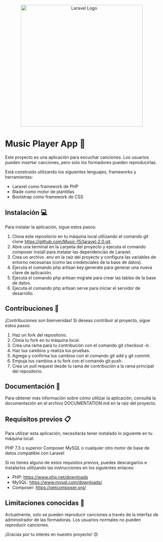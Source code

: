<p align="center"><a href="https://laravel.com" target="_blank"><img src="https://raw.githubusercontent.com/laravel/art/master/logo-lockup/5%20SVG/2%20CMYK/1%20Full%20Color/laravel-logolockup-cmyk-red.svg" width="400" alt="Laravel Logo"></a></p>

# Music Player App 🎵

Este proyecto es una aplicación para escuchar canciones. Los usuarios pueden insertar canciones, pero solo los formadores pueden reproducirlas. 

Está construido utilizando los siguientes lenguajes, frameworks y herramientas:

- Laravel como framework de PHP
- Blade como motor de plantillas
- Bootstrap como framework de CSS

## Instalación 💻

Para instalar la aplicación, sigue estos pasos:

1. Clona este repositorio en tu máquina local utilizando el comando git clone https://github.com/Music-f5/laravel-2.0.git.
2. Abre una terminal en la carpeta del proyecto y ejecuta el comando composer install para instalar las dependencias de Laravel.
3. Crea un archivo .env en la raíz del proyecto y configura las variables de entorno necesarias (como las credenciales de la base de datos).
4. Ejecuta el comando php artisan key:generate para generar una nueva clave de aplicación.
5. Ejecuta el comando php artisan migrate para crear las tablas de la base de datos.
6. Ejecuta el comando php artisan serve para iniciar el servidor de desarrollo.


## Contribuciones 🤝
¡Contribuciones son bienvenidas!
Si deseas contribuir al proyecto, sigue estos pasos:

1. Haz un fork del repositorio.
2. Clona tu fork en tu máquina local.
3. Crea una rama para tu contribución con el comando git checkout -b <nombre-de-la-rama>.
4. Haz tus cambios y realiza tus pruebas.
5. Agrega y confirma tus cambios con el comando git add y git commit.
6. Empuja tus cambios a tu fork con el comando git push.
7. Crea un pull request desde tu rama de contribución a la rama principal del repositorio.
    
## Documentación 📖
Para obtener más información sobre cómo utilizar la aplicación, consulta la documentación en el archivo DOCUMENTATION.md en la raíz del proyecto.


## Requisitos previos 📋
Para utilizar esta aplicación, necesitarás tener instalado lo siguiente en tu máquina local:

PHP 7.3 o superior
Composer
MySQL o cualquier otro motor de base de datos compatible con Laravel
    
Si no tienes alguno de estos requisitos previos, puedes descargarlos e instalarlos utilizando las instrucciones en los siguientes enlaces:

- PHP: https://www.php.net/downloads
- MySQL: https://www.mysql.com/downloads/
- Composer: https://getcomposer.org/
    
    
## Limitaciones conocidas 🚫
Actualmente, solo se pueden reproducir canciones a través de la interfaz de administrador de las formadoras. Los usuarios normales no pueden reproducir canciones.
    
 
¡Gracias por tu interés en nuestro proyecto! 😊
